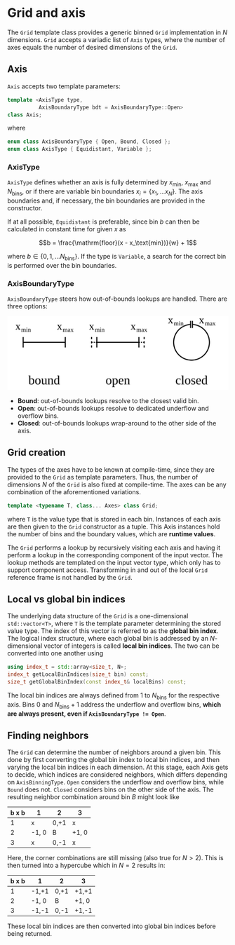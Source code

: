 # Grid and axis

The `Grid` template class provides a generic binned `Grid` implementation in $N$ dimensions. `Grid` accepts a variadic list of `Axis` types, where the number of axes equals the number of desired dimensions of the `Grid`.

## Axis
`Axis` accepts two template parameters:

```cpp
template <AxisType type,
          AxisBoundaryType bdt = AxisBoundaryType::Open>
class Axis;
```

where
```cpp
enum class AxisBoundaryType { Open, Bound, Closed };
enum class AxisType { Equidistant, Variable };
```

### AxisType

`AxisType` defines whether an axis is fully determined by $x_\text{min}$, $x_\text{max}$ and $N_\text{bins}$, or if there are variable bin boundaries $x_i = \{x_1, \ldots x_N\}$.
The axis boundaries and, if necessary, the bin boundaries are provided in the constructor.


If at all possible, `Equidistant` is preferable, since bin $b$ can then be calculated in constant time for given $x$ as

$$b = \frac{\mathrm{floor}(x - x_\text{min})}{w} + 1$$

where $b \in \{0, 1, \ldots N_\text{bins}\}$. If the type is `Variable`, a search for the correct bin is performed over the bin boundaries.

### AxisBoundaryType

`AxisBoundaryType` steers how out-of-bounds lookups are handled.
There are three options:

![The three different axis boundary types](figures/AxisBoundaryTypes.svg)

- **Bound**: out-of-bounds lookups resolve to the closest valid bin.
- **Open**: out-of-bounds lookups resolve to dedicated underflow and overflow bins.
- **Closed**: out-of-bounds lookups wrap-around to the other side of the axis.

## Grid creation

The types of the axes have to be known at compile-time, since they are provided to the `Grid` as template parameters.
Thus, the number of dimensions $N$ of the `Grid` is also fixed at compile-time.
The axes can be any combination of the aforementioned variations.

```cpp
template <typename T, class... Axes> class Grid;
```

where `T` is the value type that is stored in each bin. Instances of each axis are then given to the `Grid` constructor as a tuple. This Axis instances hold the number of bins and the boundary values, which are **runtime values**.

The `Grid` performs a lookup by recursively visiting each axis and having it perform a lookup in the corresponding component of the input vector. The lookup methods are templated on the input vector type, which only has to support component access. Transforming in and out of the local `Grid` reference frame is not handled by the `Grid`.

## Local vs global bin indices

The underlying data structure of the `Grid` is a one-dimensional `std::vector<T>`, where `T` is the template parameter determining the stored value type. The index of this vector is referred to as the **global bin index**.
The logical index structure, where each global bin is addressed by an $N$-dimensional vector of integers is called **local bin indices**. The two can be converted into one another using

```cpp
using index_t = std::array<size_t, N>;
index_t getLocalBinIndices(size_t bin) const;
size_t getGlobalBinIndex(const index_t& localBins) const;
```

The local bin indices are always defined from 1 to $N_\text{bins}$ for the respective axis. Bins 0 and $N_\text{bins} + 1$ address the underflow and overflow bins, **which are always present, even if `AxisBoundaryType != Open`**.

## Finding neighbors

The `Grid` can determine the number of neighbors around a given bin. This done by first converting the global bin index to local bin indices, and then varying the local bin indices in each dimension. At this stage, each Axis gets to decide, which indices are considered neighbors, which differs depending on `AxisBinningType`. `Open` considers the underflow and overflow bins, while `Bound` does not. `Closed` considers bins on the other side of the axis.
The resulting neighbor combination around bin *B* might look like

| b x b | 1     | 2    | 3     |
|-------|-------|------|-------|
| 1     | x     | 0,+1 | x     |
| 2     | -1, 0 | B    | +1, 0 |
| 3     | x     | 0,-1 | x     |

Here, the corner combinations are still missing (also true for $N>2$). This is then turned into a hypercube which in $N=2$ results in:

| b x b | 1     | 2    | 3     |
|-------|-------|------|-------|
| 1     | -1,+1 | 0,+1 | +1,+1 |
| 2     | -1, 0 | B    | +1, 0 |
| 3     | -1,-1 | 0,-1 | +1,-1 |

These local bin indices are then converted into global bin indices before being returned.
